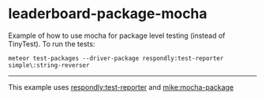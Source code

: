 # leaderboard-package-mocha
Example of how to use mocha for package level testing (instead of TinyTest). To run the tests:

`meteor test-packages --driver-package respondly:test-reporter simple\:string-reverser`

-----------------------

This example uses [respondly:test-reporter](https://github.com/respondly/meteor-test-reporter) and [mike:mocha-package](https://github.com/mad-eye/meteor-mocha-web/tree/packageTest)
